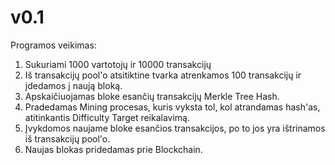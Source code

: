 # v0.1
Programos veikimas:
1. Sukuriami 1000 vartotojų ir 10000 transakcijų
2. Iš transakcijų pool'o atsitiktine tvarka atrenkamos 100 transakcijų ir įdedamos į naują bloką.
3. Apskaičiuojamas bloke esančių transakcijų Merkle Tree Hash.
4. Pradedamas Mining procesas, kuris vyksta tol, kol atrandamas hash'as, atitinkantis Difficulty Target reikalavimą.
5. Įvykdomos naujame bloke esančios transakcijos, po to jos yra ištrinamos iš transakcijų pool'o.
6. Naujas blokas pridedamas prie Blockchain.
